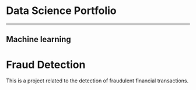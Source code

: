 # Data Science Portfolio
---
## Machine learning

# Fraud Detection

This is a project related to the detection of fraudulent financial transactions.
